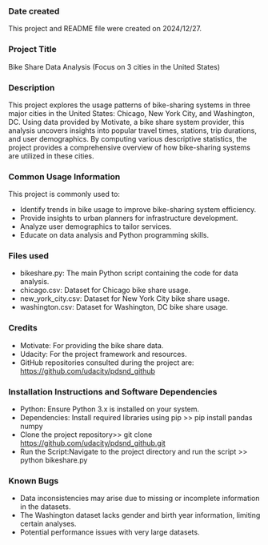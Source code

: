 ### Date created
This project and README file were created on 2024/12/27.

### Project Title
Bike Share Data Analysis (Focus on 3 cities in the United States)

### Description
This project explores the usage patterns of bike-sharing systems in three major cities in the United States: Chicago, New York City, and Washington, DC. Using data provided by Motivate, a bike share system provider, this analysis uncovers insights into popular travel times, stations, trip durations, and user demographics. By computing various descriptive statistics, the project provides a comprehensive overview of how bike-sharing systems are utilized in these cities.

### Common Usage Information
This project is commonly used to:
- Identify trends in bike usage to improve bike-sharing system efficiency.
- Provide insights to urban planners for infrastructure development.
- Analyze user demographics to tailor services.
- Educate on data analysis and Python programming skills.

### Files used
- bikeshare.py: The main Python script containing the code for data analysis.
- chicago.csv: Dataset for Chicago bike share usage.
- new_york_city.csv: Dataset for New York City bike share usage.
- washington.csv: Dataset for Washington, DC bike share usage.

### Credits
- Motivate: For providing the bike share data.
- Udacity: For the project framework and resources.
- GitHub repositories consulted during the project are: https://github.com/udacity/pdsnd_github

### Installation Instructions and Software Dependencies
- Python: Ensure Python 3.x is installed on your system.
- Dependencies: Install required libraries using pip >> pip install pandas numpy
- Clone the project repository>> git clone https://github.com/udacity/pdsnd_github.git
- Run the Script:Navigate to the project directory and run the script >> python bikeshare.py

### Known Bugs
- Data inconsistencies may arise due to missing or incomplete information in the datasets.
- The Washington dataset lacks gender and birth year information, limiting certain analyses.
- Potential performance issues with very large datasets.